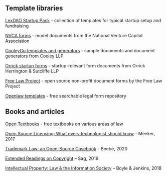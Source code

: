 ## Template libraries

[LexDAO Startup Pack](https://github.com/lexDAO/LexCorpus/tree/master/contracts/startups) - collection of templates for typical startup setup and fundraising

[NVCA forms](https://nvca.org/model-legal-documents/) - model documents from the National Venture Capital Association

[CooleyGo templates and generators](https://www.cooleygo.com/documents/) - sample documents and document generators from Cooley LLP

[Orrick startup forms](https://www.orrick.com/en/Total-Access/Tool-Kit/Start-Up-Forms) - startup-relevant form documents from Orrick Herrington & Sutcliffe LLP

[Free Law Project](https://free.law/non-profit-documents/) - open source non-profit document forms by the Free Law Project 	

[Openlaw templates](https://lib.openlaw.io/web/default/templates) - free searchable legal form repository

## Books and articles

[Open Textbooks](https://open.umn.edu/opentextbooks/subjects/law) - free textbooks on various areas of law

[Open Source Licensing: What every technologist should know](https://opensource.com/article/17/9/open-source-licensing) - Meeker, 2017

[Trademark Law: an Open-Source Casebook](http://tmcasebook.org/) - Beebe, 2020

[Extended Readings on Copyright](https://www.dropbox.com/s/gmcl8u0b7vnire1/ERoC%202019%20%28Consolidated%20August%205%2C%202019%29.pdf?dl=0) – Sag, 2019

[Intellectual Property: Law & the Information Society](https://web.law.duke.edu/cspd/casebook/) – Boyle & Jenkins, 2018
